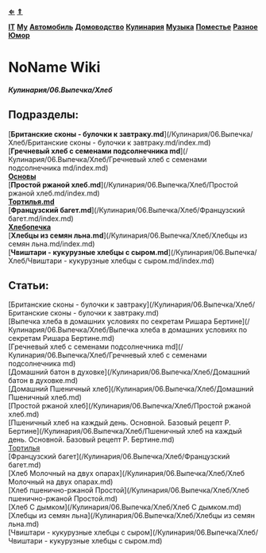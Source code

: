 [**⇐**](../index.md)
[**⇑**](/index.md)

[**IT**](/IT/index.md)
[**My**](/My/index.md)
[**Автомобиль**](/Автомобиль/index.md)
[**Домоводство**](/Домоводство/index.md)
[**Кулинария**](/Кулинария/index.md)
[**Музыка**](/Музыка/index.md)
[**Поместье**](/Поместье/index.md)
[**Разное**](/Разное/index.md)
[**Юмор**](/Юмор/index.md)

# NoName Wiki
##### Кулинария/06.Выпечка/Хлеб

## Подразделы:
[**Британские сконы - булочки к завтраку.md**](/Кулинария/06.Выпечка/Хлеб/Британские сконы - булочки к завтраку.md/index.md)  
[**Гречневый хлеб с семенами подсолнечника
md**](/Кулинария/06.Выпечка/Хлеб/Гречневый хлеб с семенами подсолнечника
md/index.md)  
[**Основы**](/Кулинария/06.Выпечка/Хлеб/Основы/index.md)  
[**Простой ржаной хлеб.md**](/Кулинария/06.Выпечка/Хлеб/Простой ржаной хлеб.md/index.md)  
[**Тортилья.md**](/Кулинария/06.Выпечка/Хлеб/Тортилья.md/index.md)  
[**Французский багет.md**](/Кулинария/06.Выпечка/Хлеб/Французский багет.md/index.md)  
[**Хлебопечка**](/Кулинария/06.Выпечка/Хлеб/Хлебопечка/index.md)  
[**Хлебцы из семян льна.md**](/Кулинария/06.Выпечка/Хлеб/Хлебцы из семян льна.md/index.md)  
[**Чвиштари - кукурузные хлебцы с сыром.md**](/Кулинария/06.Выпечка/Хлеб/Чвиштари - кукурузные хлебцы с сыром.md/index.md)  

## Статьи:
[Британские сконы - булочки к завтраку](/Кулинария/06.Выпечка/Хлеб/Британские сконы - булочки к завтраку.md)  
[Выпечка хлеба в домашних условиях по секретам Ришара Бертине](/Кулинария/06.Выпечка/Хлеб/Выпечка хлеба в домашних условиях по секретам Ришара Бертине.md)  
[Гречневый хлеб с семенами подсолнечника
md](/Кулинария/06.Выпечка/Хлеб/Гречневый хлеб с семенами подсолнечника md)  
[Домашний батон в духовке](/Кулинария/06.Выпечка/Хлеб/Домашний батон в духовке.md)  
[Домашний Пшеничный хлеб](/Кулинария/06.Выпечка/Хлеб/Домашний Пшеничный хлеб.md)  
[Простой ржаной хлеб](/Кулинария/06.Выпечка/Хлеб/Простой ржаной хлеб.md)  
[Пшеничный хлеб на каждый день. Основной. Базовый рецепт Р. Бертине](/Кулинария/06.Выпечка/Хлеб/Пшеничный хлеб на каждый день. Основной. Базовый рецепт Р. Бертине.md)  
[Тортилья](/Кулинария/06.Выпечка/Хлеб/Тортилья.md)  
[Французский багет](/Кулинария/06.Выпечка/Хлеб/Французский багет.md)  
[Хлеб Молочный на двух опарах](/Кулинария/06.Выпечка/Хлеб/Хлеб Молочный на двух опарах.md)  
[Хлеб пшенично-ржаной Простой](/Кулинария/06.Выпечка/Хлеб/Хлеб пшенично-ржаной Простой.md)  
[Хлеб С дымком](/Кулинария/06.Выпечка/Хлеб/Хлеб С дымком.md)  
[Хлебцы из семян льна](/Кулинария/06.Выпечка/Хлеб/Хлебцы из семян льна.md)  
[Чвиштари - кукурузные хлебцы с сыром](/Кулинария/06.Выпечка/Хлеб/Чвиштари - кукурузные хлебцы с сыром.md)  
